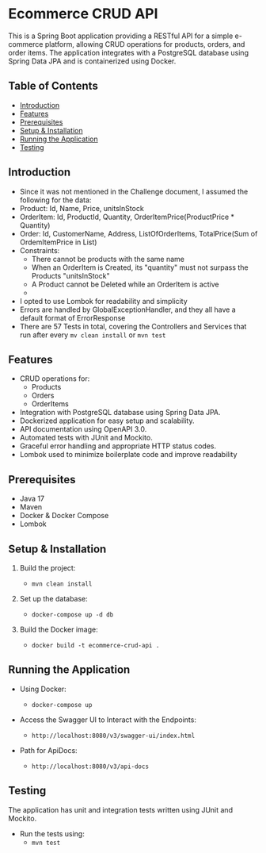 # Ecommerce CRUD API

This is a Spring Boot application providing a RESTful API for a simple e-commerce platform, allowing CRUD operations for products, orders, and order items. The application integrates with a PostgreSQL database using Spring Data JPA and is containerized using Docker.

## Table of Contents
- [Introduction](#introduction)
- [Features](#features)
- [Prerequisites](#prerequisites)
- [Setup & Installation](#setup--installation)
- [Running the Application](#running-the-application)
- [Testing](#testing)
## Introduction

- Since it was not mentioned in the Challenge document, I assumed the following for the data:
- Product: Id, Name, Price, unitsInStock
- OrderItem: Id, ProductId, Quantity, OrderItemPrice(ProductPrice * Quantity)
- Order: Id, CustomerName, Address, ListOfOrderItems, TotalPrice(Sum of OrdemItemPrice in List)
- Constraints:
  - There cannot be products with the same name
  - When an OrderItem is Created, its "quantity" must not surpass the Products "unitsInStock"
  - A Product cannot be Deleted while an OrderItem is active
  - 
- I opted to use Lombok for readability and simplicity
- Errors are handled by GlobalExceptionHandler, and they all have a default format of ErrorResponse
- There are 57 Tests in total, covering the Controllers and Services that run after every `mv clean install` or `mvn test`

## Features

- CRUD operations for:
    - Products
    - Orders
    - OrderItems
- Integration with PostgreSQL database using Spring Data JPA.
- Dockerized application for easy setup and scalability.
- API documentation using OpenAPI 3.0.
- Automated tests with JUnit and Mockito.
- Graceful error handling and appropriate HTTP status codes.
- Lombok used to minimize boilerplate code and improve readability

## Prerequisites

- Java 17
- Maven
- Docker & Docker Compose
- Lombok

## Setup & Installation

1. Build the project: 
    - `mvn clean install`

2. Set up the database:
    - `docker-compose up -d db`

3. Build the Docker image:
    - `docker build -t ecommerce-crud-api .`
   
## Running the Application

- Using Docker: 
  - `docker-compose up`

- Access the Swagger UI to Interact with the Endpoints: 
  - `http://localhost:8080/v3/swagger-ui/index.html`

- Path for ApiDocs:
  - `http://localhost:8080/v3/api-docs`

## Testing

The application has unit and integration tests written using JUnit and Mockito. 
- Run the tests using:
    - `mvn test`